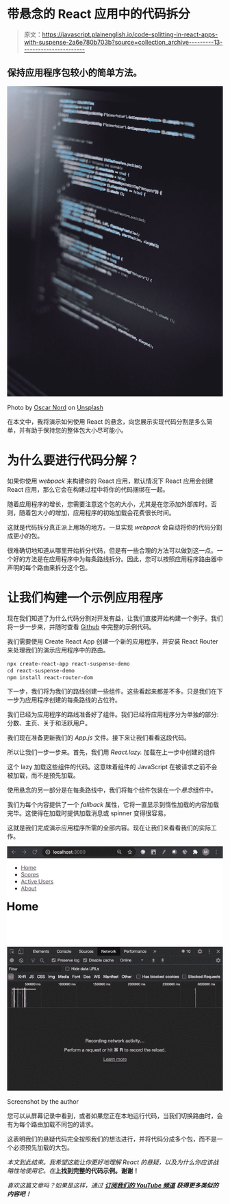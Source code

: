 # 带悬念的 React 应用中的代码拆分

> 原文：<https://javascript.plainenglish.io/code-splitting-in-react-apps-with-suspense-2a6e780b703b?source=collection_archive---------13----------------------->

## 保持应用程序包较小的简单方法。

![](img/cf6a90c247c0e6fdfd9be4809e4dd1f2.png)

Photo by [Oscar Nord](https://unsplash.com/@furbee?utm_source=unsplash&utm_medium=referral&utm_content=creditCopyText) on [Unsplash](https://unsplash.com/s/photos/code-suspense?utm_source=unsplash&utm_medium=referral&utm_content=creditCopyText)

在本文中，我将演示如何使用 React 的悬念，向您展示实现代码分割是多么简单，并有助于保持您的整体包大小尽可能小。

# 为什么要进行代码分解？

如果你使用 *webpack* 来构建你的 React 应用，默认情况下 React 应用会创建 React 应用，那么它会在构建过程中将你的代码捆绑在一起。

随着应用程序的增长，您需要注意这个包的大小，尤其是在您添加外部库时。否则，随着包大小的增加，应用程序的初始加载会花费很长时间。

这就是代码拆分真正派上用场的地方。一旦实现 *webpack* 会自动将你的代码分割成更小的包。

很难确切地知道从哪里开始拆分代码，但是有一些合理的方法可以做到这一点。一个好的方法是在应用程序中为每条路线拆分。因此，您可以按照应用程序路由器中声明的每个路由来拆分这个包。

# 让我们构建一个示例应用程序

现在我们知道了为什么代码分割对开发有益，让我们直接开始构建一个例子。我们将一步一步来，并随时查看 [Github](https://github.com/mbrown3321/react-suspense-demo) 中完整的示例代码。

我们需要使用 Create React App 创建一个新的应用程序，并安装 React Router 来处理我们的演示应用程序中的路由。

```
npx create-react-app react-suspense-demo
cd react-suspense-demo
npm install react-router-dom
```

下一步，我们将为我们的路线创建一些组件。这些看起来都差不多。只是我们在下一步为应用程序创建的每条路线的占位符。

我们已经为应用程序的路线准备好了组件。我们已经将应用程序分为单独的部分:分数、主页、关于和活跃用户。

我们现在准备更新我们的 *App.js* 文件。接下来让我们看看这段代码。

所以让我们一步一步来。首先，我们用 *React.lazy.* 加载在上一步中创建的组件

这个 lazy 加载这些组件的代码。这意味着组件的 JavaScript 在被请求之前不会被加载，而不是预先加载。

使用悬念的另一部分是在每条路线中，我们将每个组件包装在一个*悬念*组件中。

我们为每个内容提供了一个 *fallback* 属性，它将一直显示到惰性加载的内容加载完毕。这使得在加载时提供加载消息或 spinner 变得很容易。

这就是我们完成演示应用程序所需的全部内容。现在让我们来看看我们的实际工作。

![](img/32c07cd50e50db166764165270b78518.png)

Screenshot by the author

您可以从屏幕记录中看到，或者如果您正在本地运行代码，当我们切换路由时，会有为每个路由加载不同包的请求。

这表明我们的悬疑代码完全按照我们的想法进行，并将代码分成多个包，而不是一个必须预先加载的大包。

*本文到此结束。我希望这能让你更好地理解 React 的悬疑，以及为什么你应该战略性地使用它。在*[](https://github.com/mbrown3321/react-suspense-demo)**上找到完整的代码示例。谢谢！**

*喜欢这篇文章吗？如果是这样，通过 [**订阅我们的 YouTube 频道**](https://www.youtube.com/channel/UCtipWUghju290NWcn8jhyAw) **获得更多类似的内容吧！***